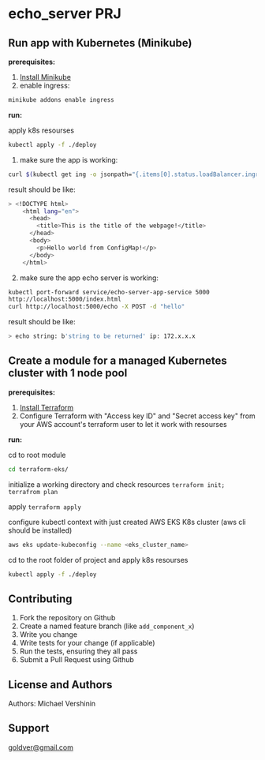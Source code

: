 # echo_server PRJ

## Run app with Kubernetes (Minikube) 
**prerequisites:**

1. [Install Minikube](https://kubernetes.io/ru/docs/tasks/tools/install-minikube/)
2. enable ingress:
```bash
minikube addons enable ingress
```

**run:**

apply k8s resourses
```bash
kubectl apply -f ./deploy
```
1. make sure the app is working:
```bash
curl $(kubectl get ing -o jsonpath="{.items[0].status.loadBalancer.ingress[0].ip}"):80/index.html
```
result should be like:
```bash
> <!DOCTYPE html>
    <html lang="en">
      <head>
        <title>This is the title of the webpage!</title>
      </head>
      <body>
        <p>Hello world from ConfigMap!</p>
      </body>
    </html>
```
2. make sure the app echo server is working:
```bash
kubectl port-forward service/echo-server-app-service 5000
http://localhost:5000/index.html
curl http://localhost:5000/echo -X POST -d "hello"
```
result should be like:
```bash
> echo string: b'string to be returned' ip: 172.x.x.x
```

## Create a module for a managed Kubernetes cluster with 1 node pool
**prerequisites:**

1. [Install Terraform](https://learn.hashicorp.com/tutorials/terraform/install-cli)
2. Configure Terraform with "Access key ID" and "Secret access key" from your AWS account's terraform user to let it work with resourses

**run:**

cd to root module
```bash
cd terraform-eks/
```
initialize a working directory and check resources
```terraform init; terrafrom plan```

apply 
```terraform apply```

configure kubectl context with just created AWS EKS K8s cluster (aws cli should be installed)
```bash
aws eks update-kubeconfig --name <eks_cluster_name>
```
cd to the root folder of project and apply k8s resourses
```bash
kubectl apply -f ./deploy
```

Contributing
------------
1. Fork the repository on Github
2. Create a named feature branch (like `add_component_x`)
3. Write you change
4. Write tests for your change (if applicable)
5. Run the tests, ensuring they all pass
6. Submit a Pull Request using Github

License and Authors
-------------------
Authors: Michael Vershinin

Support
-------------------
goldver@gmail.com
